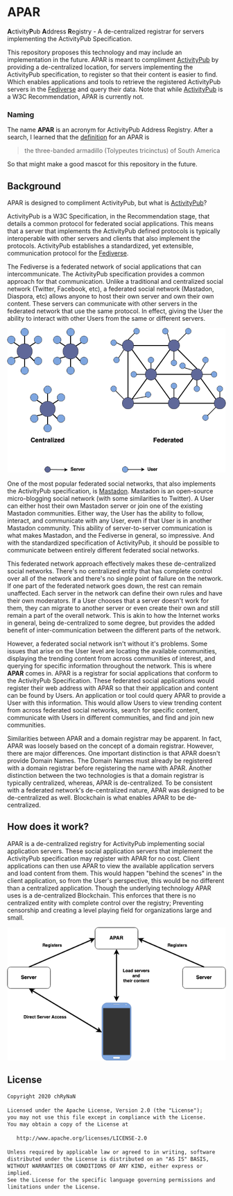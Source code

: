 # APAR
**A**ctivity**P**ub **A**ddress **R**egistry - A de-centralized registrar for servers implementing the ActivityPub Specification.

This repository proposes this technology and may include an implementation in the future. APAR is meant to compliment [ActivityPub](https://www.w3.org/TR/activitypub/) by providing a de-centralized location, for servers implementing the ActivityPub specification, to register so that their content is easier to find. Which enables applications and tools to retrieve the registered ActivityPub servers in the [Fediverse](https://en.wikipedia.org/wiki/Fediverse) and query their data. Note that while [ActivityPub](https://www.w3.org/TR/activitypub/) is a W3C Recommendation, APAR is currently not.

### Naming
The name **APAR** is an acronym for ActivityPub Address Registry. After a search, I learned that the [definition](https://www.merriam-webster.com/dictionary/APAR) for an APAR is 
> the three-banded armadillo (Tolypeutes tricinctus) of South America

So that might make a good mascot for this repository in the future. 

## Background
APAR is designed to compliment ActivityPub, but what is [ActivityPub](https://www.w3.org/TR/activitypub/)?

ActivityPub is a W3C Specification, in the Recommendation stage, that details a common protocol for federated social applications. This means that a server that implements the ActivityPub defined protocols is typically interoperable with other servers and clients that also implement the protocols. ActivityPub establishes a standardized, yet extensible, communication protocol for the [Fediverse](https://en.wikipedia.org/wiki/Fediverse).

The Fediverse is a federated network of social applications that can intercommunicate. The ActivityPub specification provides a common approach for that communication. Unlike a traditional and centralized social network (Twitter, Facebook, etc), a federated social network (Mastadon, Diaspora, etc) allows anyone to host their own server and own their own content. These servers can communicate with other servers in the federated network that use the same protocol. In effect, giving the User the ability to interact with other Users from the same or different servers.

![Centralized vs Federated](assets/centralized_vs_federated.png)

One of the most popular federated social networks, that also implements the ActivityPub specification, is [Mastadon](https://joinmastodon.org/). Mastadon is an open-source micro-blogging social network (with some similarities to Twitter). A User can either host their own Mastadon server or join one of the existing Mastadon communities. Either way, the User has the ability to follow, interact, and communicate with any User, even if that User is in another Mastadon community. This ability of server-to-server communication is what makes Mastadon, and the Fediverse in general, so impressive. And with the standardized specification of ActivityPub, it should be possible to communicate between entirely different federated social networks. 

This federated network approach effectively makes these de-centralized social networks. There's no centralized entity that has complete control over all of the network and there's no single point of failure on the network. If one part of the federated network goes down, the rest can remain unaffected. Each server in the network can define their own rules and have their own moderators. If a User chooses that a server doesn't work for them, they can migrate to another server or even create their own and still remain a part of the overall network. This is akin to how the Internet works in general, being de-centralized to some degree, but provides the added benefit of inter-communication between the different parts of the network.

However, a federated social network isn't without it's problems. Some issues that arise on the User level are locating the available communities, displaying the trending content from across communities of interest, and querying for specific information throughout the network. This is where **APAR** comes in. APAR is a registrar for social applications that conform to the ActivityPub Specification. These federated social applications would register their web address with APAR so that their application and content can be found by Users. An application or tool could query APAR to provide a User with this information. This would allow Users to view trending content from across federated social networks, search for specific content, communicate with Users in different communities, and find and join new communities.

Similarities between APAR and a domain registrar may be apparent. In fact, APAR was loosely based on the concept of a domain registrar. However, there are major differences. One important distinction is that APAR doesn't provide Domain Names. The Domain Names must already be registered with a domain registrar before registering the name with APAR. Another distinction between the two technologies is that a domain registrar is typically centralized, whereas, APAR is de-centralized. To be consistent with a federated network's de-centralized nature, APAR was designed to be de-centralized as well. Blockchain is what enables APAR to be de-centralized.

## How does it work?
APAR is a de-centralized registry for ActivityPub implementing social application servers. These social application servers that implement the ActivityPub specification may register with APAR for no cost. Client applications can then use APAR to view the available application servers and load content from them. This would happen "behind the scenes" in the client application, so from the User's perspective, this would be no different than a centralized application. Though the underlying technology APAR uses is a de-centralized Blockchain. This enforces that there is no centralized entity with complete control over the registry; Preventing censorship and creating a level playing field for organizations large and small.

![APAR Basic Flow](assets/apar_app_bg_white.png)

## License
```
Copyright 2020 chRyNaN

Licensed under the Apache License, Version 2.0 (the "License");
you may not use this file except in compliance with the License.
You may obtain a copy of the License at

   http://www.apache.org/licenses/LICENSE-2.0

Unless required by applicable law or agreed to in writing, software
distributed under the License is distributed on an "AS IS" BASIS,
WITHOUT WARRANTIES OR CONDITIONS OF ANY KIND, either express or implied.
See the License for the specific language governing permissions and
limitations under the License.
```
